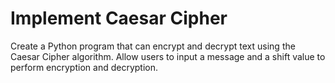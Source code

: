 # Implement Caesar Cipher
Create a Python program that can encrypt and decrypt text using the Caesar Cipher algorithm. Allow users to input a message and a shift value to perform encryption and decryption.

